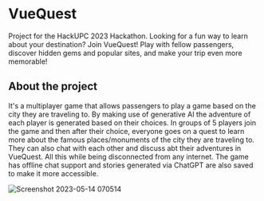 # VueQuest
Project for the HackUPC 2023 Hackathon.
Looking for a fun way to learn about your destination? Join VueQuest! Play with fellow passengers, discover hidden gems and popular sites, and make your trip even more memorable!  

## About the project
It's a multiplayer game that allows passengers to play a game based on the city they are traveling to. By making use of generative AI the adventure of each player is generated based on their choices. In groups of 5 players join the game and then after their choice, everyone goes on a quest to learn more about the famous places/monuments of the city they are traveling to. They can also chat with each other and discuss abt their adventures in VueQuest. All this while being disconnected from any internet. The game has offline chat support and stories generated via ChatGPT are also saved to make it more accessible.  

![Screenshot 2023-05-14 070514](https://github.com/dascruz/hackupc2023/assets/20701948/a44c5c12-a478-45b4-ba8e-97b86af4bea4)
